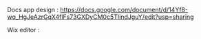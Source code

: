 Docs app design : https://docs.google.com/document/d/14Yf8-wq_HgJeAzrGqX4flFs73GXDyCM0c5TIindJguY/edit?usp=sharing

Wix editor : 
